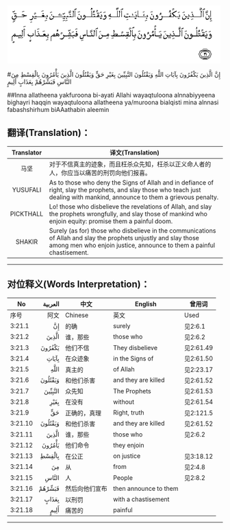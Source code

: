 ![003:021](images/003_021.gif)

#إِنَّ الَّذِينَ يَكْفُرُونَ بِآيَاتِ اللَّهِ وَيَقْتُلُونَ النَّبِيِّينَ بِغَيْرِ حَقٍّ وَيَقْتُلُونَ الَّذِينَ يَأْمُرُونَ بِالْقِسْطِ مِنَ النَّاسِ فَبَشِّرْهُمْ بِعَذَابٍ أَلِيمٍ 

##Inna allatheena yakfuroona bi-ayati Allahi wayaqtuloona alnnabiyyeena bighayri haqqin wayaqtuloona allatheena ya/muroona bialqisti mina alnnasi fabashshirhum biAAathabin aleemin 

## 翻译(Translation)：

| Translator | 译文(Translation)                                            |
| :--------: | ------------------------------------------------------------ |
|    马坚    | 对于不信真主的迹象，而且枉杀众先知，枉杀以正义命人者的人，你应当以痛苦的刑罚向他们报喜。 |
|  YUSUFALI  | As to those who deny the Signs of Allah and in defiance of right, slay the prophets, and slay those who teach just dealing with mankind, announce to them a grievous penalty. |
| PICKTHALL  | Lo! those who disbelieve the revelations of Allah, and slay the prophets wrongfully, and slay those of mankind who enjoin equity: promise them a painful doom. |
|   SHAKIR   | Surely (as for) those who disbelieve in the communications of Allah and slay the prophets unjustly and slay those among men who enjoin justice, announce to them a painful chastisement. |

---

## 对位释义(Words Interpretation)：

| No   | العربية | 中文    | English | 曾用词 |
| ---- | ------: | ------- | ------- | ------ |
| 序号 |    阿文 | Chinese | 英文    | Used   |
| 3:21.1  | إِنَّ      | 的确           | surely                | 见2:6.1   |
| 3:21.2  | الَّذِينَ   | 谁，那些       | those who             | 见2:6.2   |
| 3:21.3  | يَكْفُرُونَ  | 他们不信       | They disbelieve       | 见2:61.49 |
| 3:21.4  | بِآيَاتِ   | 在众迹象       | in the Signs of       | 见2:61.50 |
| 3:21.5  |    اللَّهِ | 真主的         | of Allah              | 见2:23.17 |
| 3:21.6  | وَيَقْتُلُونَ | 和他们杀害     | and they are killed   | 见2:61.52 |
| 3:21.7  | النَّبِيِّينَ | 众先知         | The Prophets          | 见2:61.53 |
| 3:21.8  | بِغَيْرِ    | 在没有        | without               | 见2:61.54 |
| 3:21.9  | حَقٍّ      | 正确的，真理   | Right, truth          | 见2:121.5 |
| 3:21.10 | وَيَقْتُلُونَ | 和他们杀害     | and they are killed   | 见2:61.52 |
| 3:21.11 | الَّذِينَ   | 谁，那些       | those who             | 见2:6.2   |
| 3:21.12 | يَأْمُرُونَ  | 他们命令       | they enjoin           |           |
| 3:21.13 | بِالْقِسْطِ  | 在公正         | on justice            | 见3:18.12 |
| 3:21.14 | مِنَ      | 从             | from                  | 见2:4.8   |
| 3:21.15 | النَّاسِ   | 人             | People                | 见2:8.2   |
| 3:21.16 | فَبَشِّرْهُمْ  | 然后向他们宣布 | then announce to them |           |
| 3:21.17 | بِعَذَابٍ   | 以刑罚         | with a chastisement   |           |
| 3:21.18 | أَلِيمٍ    | 痛苦的         | painful               |           |

---
